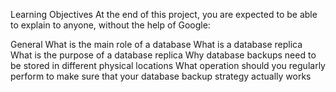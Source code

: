 Learning Objectives
At the end of this project, you are expected to be able to explain 
to anyone, without the help of Google:

General
What is the main role of a database
What is a database replica
What is the purpose of a database replica
Why database backups need to be stored in different physical locations
What operation should you regularly perform to make sure that your 
database backup strategy actually works
